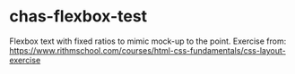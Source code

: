 # chas-flexbox-test
Flexbox text with fixed ratios to mimic mock-up to the point. Exercise from: https://www.rithmschool.com/courses/html-css-fundamentals/css-layout-exercise